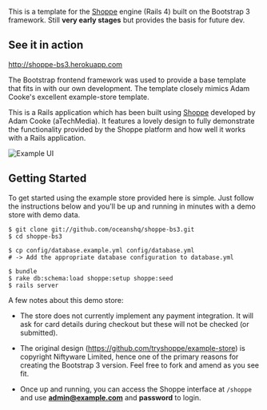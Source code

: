 This is a template for the [Shoppe](http://github.com/tryshoppe/core) engine (Rails 4) built on the Bootstrap 3 framework. Still **very early stages** but provides the basis for future dev.

## See it in action
http://shoppe-bs3.herokuapp.com

The Bootstrap frontend framework was used to provide a base template that fits in with our own development. The template closely mimics Adam Cooke's excellent example-store template.

This is a Rails application which has been built using
[Shoppe](http://github.com/tryshoppe/core) developed by Adam Cooke (aTechMedia). It features a lovely design to fully demonstrate the functionality provided by the Shoppe platform and how well it works
with a Rails application.

![Example UI](http://s.adamcooke.io/OlRNo.png)

## Getting Started

To get started using the example store provided here is simple. Just follow the instructions
below and you'll be up and running in minutes with a demo store with demo data.

```
$ git clone git://github.com/oceanshq/shoppe-bs3.git
$ cd shoppe-bs3

$ cp config/database.example.yml config/database.yml
# -> Add the appropriate database configuration to database.yml

$ bundle
$ rake db:schema:load shoppe:setup shoppe:seed
$ rails server
```

A few notes about this demo store:

* The store does not currently implement any payment integration. It will ask
  for card details during checkout but these will not be checked (or submitted).

* The original design (https://github.com/tryshoppe/example-store) is copyright Niftyware Limited, hence one of the primary reasons for creating the Bootstrap 3 version. Feel free to fork and amend as you see fit.

* Once up and running, you can access the Shoppe interface at `/shoppe` and use 
  **admin@example.com** and **password** to login.
